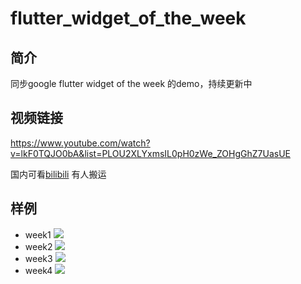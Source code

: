 # flutter_widget_of_the_week
## 简介
同步google flutter widget of the week 的demo，持续更新中
## 视频链接
https://www.youtube.com/watch?v=lkF0TQJO0bA&list=PLOU2XLYxmsIL0pH0zWe_ZOHgGhZ7UasUE

国内可看[bilibili](https://www.bilibili.com/video/av32706448) 有人搬运
## 样例
- week1
![](https://user-gold-cdn.xitu.io/2019/1/10/1683734a3f89fe5c?w=323&h=571&f=png&s=15733)
- week2
![](https://user-gold-cdn.xitu.io/2019/1/10/1683734b466b7c65?w=321&h=571&f=png&s=21014)
- week3
![](https://user-gold-cdn.xitu.io/2019/1/10/1683734c0739d499?w=322&h=571&f=png&s=15817)
- week4
![](https://user-gold-cdn.xitu.io/2019/1/10/16837344eefe7d66?w=324&h=571&f=gif&s=238074)
